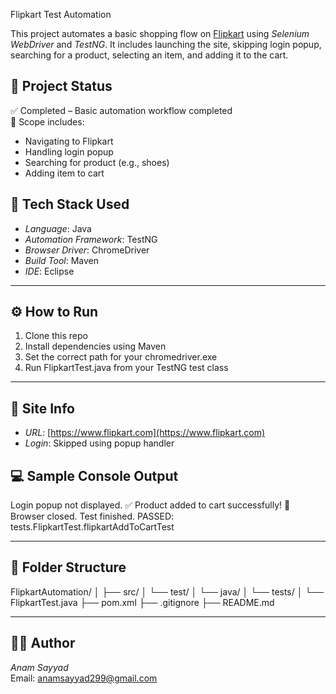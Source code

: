  Flipkart Test Automation

This project automates a basic shopping flow on [Flipkart](https://www.flipkart.com) using *Selenium WebDriver* and *TestNG*. It includes launching the site, skipping login popup, searching for a product, selecting an item, and adding it to the cart.


## 📌 Project Status

✅ Completed – Basic automation workflow completed  
🚀 Scope includes:
- Navigating to Flipkart
- Handling login popup
- Searching for product (e.g., shoes)
- Adding item to cart



## 🧪 Tech Stack Used

- *Language*: Java  
- *Automation Framework*: TestNG  
- *Browser Driver*: ChromeDriver  
- *Build Tool*: Maven  
- *IDE*: Eclipse  

---

## ⚙️ How to Run

1. Clone this repo  
2. Install dependencies using Maven  
3. Set the correct path for your chromedriver.exe  
4. Run FlipkartTest.java from your TestNG test class

---

## 🔑 Site Info

- *URL*: [https://www.flipkart.com](https://www.flipkart.com)
- *Login*: Skipped using popup handler




## 💻 Sample Console Output

Login popup not displayed. 
✅ Product added to cart successfully! 
🧹 Browser closed. Test finished. 
PASSED: tests.FlipkartTest.flipkartAddToCartTest

-------------------------------------------------------------------------------------------------------------------------------------------------------------------------------------------------

## 📂 Folder Structure

FlipkartAutomation/ │ ├── src/ │   └── test/ │       └── java/ │           └── tests/ │               └── FlipkartTest.java ├── pom.xml ├── .gitignore ├── README.md

-----------------------------------------------------------------------------------------------------------------------------------------------------------------------------------------------------------

## 🙋‍♀️ Author

*Anam Sayyad*  
Email: anamsayyad299@gmail.com
